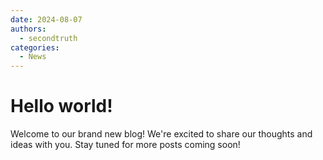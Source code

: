 ```yaml
---
date: 2024-08-07
authors:
  - secondtruth
categories:
  - News
---
```


# Hello world!

Welcome to our brand new blog! We're excited to share our thoughts and ideas with you. Stay tuned for more posts coming soon!
